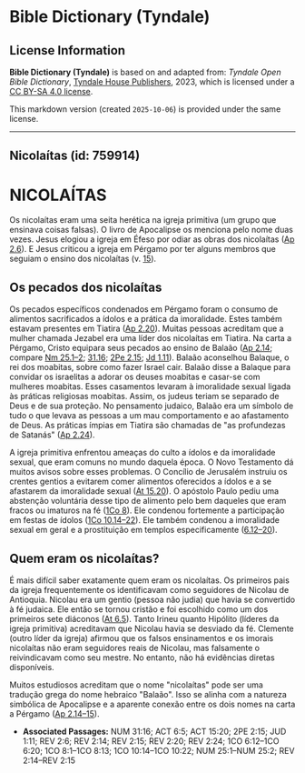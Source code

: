 # Bible Dictionary (Tyndale)

## License Information

**Bible Dictionary (Tyndale)** is based on and adapted from: _Tyndale Open Bible Dictionary_, [Tyndale House Publishers](https://tyndaleopenresources.com/), 2023, which is licensed under a [CC BY-SA 4.0 license](https://creativecommons.org/licenses/by-sa/4.0/legalcode.en).

This markdown version (created `2025-10-06`) is provided under the same license.



--------------------------------

## Nicolaítas (id: 759914)

NICOLAÍTAS
==========

Os nicolaítas eram uma seita herética na igreja primitiva (um grupo que ensinava coisas falsas). O livro de Apocalipse os menciona pelo nome duas vezes. Jesus elogiou a igreja em Éfeso por odiar as obras dos nicolaítas ([Ap 2\.6](https://ref.ly/Rev2:6)). E Jesus criticou a igreja em Pérgamo por ter alguns membros que seguiam o ensino dos nicolaítas (v. [15](https://ref.ly/Rev2:15)).

Os pecados dos nicolaítas
-------------------------

Os pecados específicos condenados em Pérgamo foram o consumo de alimentos sacrificados a ídolos e a prática da imoralidade. Estes também estavam presentes em Tiatira ([Ap 2\.20](https://ref.ly/Rev2:20)). Muitas pessoas acreditam que a mulher chamada Jezabel era uma líder dos nicolaítas em Tiatira. Na carta a Pérgamo, Cristo equipara seus pecados ao ensino de Balaão ([Ap 2\.14](https://ref.ly/Rev2:14); compare [Nm 25\.1–2](https://ref.ly/Num25:1-Num25:2); [31\.16](https://ref.ly/Num31:16); [2Pe 2\.15](https://ref.ly/2Pet2:15); [Jd 1\.11](https://ref.ly/Jude1:11)). Balaão aconselhou Balaque, o rei dos moabitas, sobre como fazer Israel cair. Balaão disse a Balaque para convidar os israelitas a adorar os deuses moabitas e casar\-se com mulheres moabitas. Esses casamentos levaram à imoralidade sexual ligada às práticas religiosas moabitas. Assim, os judeus teriam se separado de Deus e de sua proteção. No pensamento judaico, Balaão era um símbolo de tudo o que levava as pessoas a um mau comportamento e ao afastamento de Deus. As práticas ímpias em Tiatira são chamadas de "as profundezas de Satanás" ([Ap 2\.24](https://ref.ly/Rev2:24)).

A igreja primitiva enfrentou ameaças do culto a ídolos e da imoralidade sexual, que eram comuns no mundo daquela época. O Novo Testamento dá muitos avisos sobre esses problemas. O Concílio de Jerusalém instruiu os crentes gentios a evitarem comer alimentos oferecidos a ídolos e a se afastarem da imoralidade sexual ([At 15\.20](https://ref.ly/Acts15:20)). O apóstolo Paulo pediu uma abstenção voluntária desse tipo de alimento pelo bem daqueles que eram fracos ou imaturos na fé ([1Co 8](https://ref.ly/1Cor8:1-1Cor8:13)). Ele condenou fortemente a participação em festas de ídolos ([1Co 10\.14–22](https://ref.ly/1Cor10:14-1Cor10:22)). Ele também condenou a imoralidade sexual em geral e a prostituição em templos especificamente ([6\.12–20](https://ref.ly/1Cor6:12-1Cor6:20)).

Quem eram os nicolaítas?
------------------------

É mais difícil saber exatamente quem eram os nicolaítas. Os primeiros pais da igreja frequentemente os identificavam como seguidores de Nicolau de Antioquia. Nicolau era um gentio (pessoa não judia) que havia se convertido à fé judaica. Ele então se tornou cristão e foi escolhido como um dos primeiros sete diáconos ([At 6\.5](https://ref.ly/Acts6:5)). Tanto Irineu quanto Hipólito (líderes da igreja primitiva) acreditavam que Nicolau havia se desviado da fé. Clemente (outro líder da igreja) afirmou que os falsos ensinamentos e os imorais nicolaítas não eram seguidores reais de Nicolau, mas falsamente o reivindicavam como seu mestre. No entanto, não há evidências diretas disponíveis.

Muitos estudiosos acreditam que o nome "nicolaítas" pode ser uma tradução grega do nome hebraico "Balaão". Isso se alinha com a natureza simbólica de Apocalipse e a aparente conexão entre os dois nomes na carta a Pérgamo ([Ap 2\.14–15](https://ref.ly/Rev2:14-Rev2:15)).

* **Associated Passages:** NUM 31:16; ACT 6:5; ACT 15:20; 2PE 2:15; JUD 1:11; REV 2:6; REV 2:14; REV 2:15; REV 2:20; REV 2:24; 1CO 6:12–1CO 6:20; 1CO 8:1–1CO 8:13; 1CO 10:14–1CO 10:22; NUM 25:1–NUM 25:2; REV 2:14–REV 2:15

